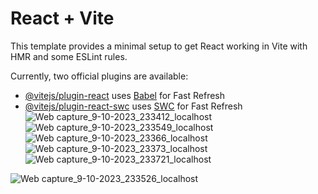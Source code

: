 # React + Vite

This template provides a minimal setup to get React working in Vite with HMR and some ESLint rules.

Currently, two official plugins are available:

- [@vitejs/plugin-react](https://github.com/vitejs/vite-plugin-react/blob/main/packages/plugin-react/README.md) uses [Babel](https://babeljs.io/) for Fast Refresh
- [@vitejs/plugin-react-swc](https://github.com/vitejs/vite-plugin-react-swc) uses [SWC](https://swc.rs/) for Fast Refresh
![Web capture_9-10-2023_233412_localhost](https://github.com/KarimanOmar/React-Movies-website/assets/144020480/205ea35e-cbc3-4ed6-a15e-5369d6f0b4e5)
![Web capture_9-10-2023_233549_localhost](https://github.com/KarimanOmar/React-Movies-website/assets/144020480/f2dd0a2c-9152-40e3-9b9e-c62dd6f47a4e)
![Web capture_9-10-2023_23366_localhost](https://github.com/KarimanOmar/React-Movies-website/assets/144020480/9e470cc8-8dfe-448a-99ea-2e47ac62a576)
![Web capture_9-10-2023_23373_localhost](https://github.com/KarimanOmar/React-Movies-website/assets/144020480/e4954217-dab8-4666-b6eb-8c1f31b239ee)
![Web capture_9-10-2023_233721_localhost](https://github.com/KarimanOmar/React-Movies-website/assets/144020480/60c70a51-99ef-4cf2-ac8a-21f17fb12fe0)

![Web capture_9-10-2023_233526_localhost](https://github.com/KarimanOmar/React-Movies-website/assets/144020480/19ad3762-59c0-4cf9-8c5b-162cddb8fc3d)
